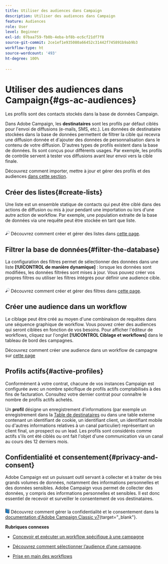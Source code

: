 ```yaml
---
title: Utiliser des audiences dans Campaign
description: Utiliser des audiences dans Campaign
feature: Audiences
role: User
level: Beginner
exl-id: 07baa759-fb0b-4eba-bf8b-ec6cf21df7f8
source-git-commit: 2ce1ef1e935080a66452c31442f745891b9ab9b3
workflow-type: ht
source-wordcount: '493'
ht-degree: 100%

---
```


# Utiliser des audiences dans Campaign{#gs-ac-audiences}

Les profils sont des contacts stockés dans la base de données Campaign.

Dans Adobe Campaign, les **destinataires** sont les profils par défaut ciblés pour l&#39;envoi de diffusions (e-mails, SMS, etc.). Les données de destinataire stockées dans la base de données permettent de filtrer la cible qui recevra une diffusion donnée et d&#39;ajouter des données de personnalisation dans le contenu de votre diffusion. D&#39;autres types de profils existent dans la base de données. Ils sont conçus pour différents usages. Par exemple, les profils de contrôle servent à tester vos diffusions avant leur envoi vers la cible finale.

Découvrez comment importer, mettre à jour et gérer des profils et des audiences [dans cette section](../audiences/gs-audiences.md).

## Créer des listes{#create-lists}

Une liste est un ensemble statique de contacts qui peut être ciblé dans des actions de diffusion ou mis à jour pendant une importation ou lors d&#39;une autre action de workflow. Par exemple, une population extraite de la base de données via une requête peut être stockée en tant que liste.

![](../assets/do-not-localize/glass.png) Découvrez comment créer et gérer des listes dans [cette page](../audiences/create-audiences.md).

## Filtrer la base de données{#filter-the-database}

La configuration des filtres permet de sélectionner des données dans une liste **[!UICONTROL de manière dynamique]** : lorsque les données sont modifiées, les données filtrées sont mises à jour. Vous pouvez créer vos propres filtres ou utiliser les filtres intégrés pour définir une audience cible.

![](../assets/do-not-localize/glass.png) Découvrez comment créer et gérer des filtres dans [cette page](../audiences/create-filters.md).

## Créer une audience dans un workflow

Le ciblage peut être créé au moyen d&#39;une combinaison de requêtes dans une séquence graphique de workflow. Vous pouvez créer des audiences qui seront ciblées en fonction de vos besoins. Pour afficher l&#39;éditeur de workflows, cliquez sur l&#39;onglet **[!UICONTROL Ciblage et workflows]** dans le tableau de bord des campagnes.

Découvrez comment créer une audience dans un workflow de campagne sur [cette page](https://experienceleague.adobe.com/docs/campaign/automation/campaign-orchestration/marketing-campaign-target.html?lang=fr)


## Profils actifs{#active-profiles}

Conformément à votre contrat, chacune de vos instances Campaign est configurée avec un nombre spécifique de profils actifs comptabilisés à des fins de facturation. Consultez votre dernier contrat pour connaître le nombre de profils actifs achetés.

Un **profil** désigne un enregistrement d&#39;informations (par exemple un enregistrement dans la [Table de destinataires](../dev/datamodel.md) ou dans une table externe contenant un identifiant de cookie, un identifiant client, un identifiant mobile ou d&#39;autres informations relatives à un canal particulier) représentant un client final, un prospect ou un lead. Les profils sont considérés comme actifs s&#39;ils ont été ciblés ou ont fait l&#39;objet d&#39;une communication via un canal au cours des 12 derniers mois.

<!--
You can monitor the number of active profiles used on your instances directly from Campaign Control Panel. 

![](../assets/do-not-localize/book.png) For more on this, refer to the [Control Panel documentation](https://docs.adobe.com/content/help/en/control-panel/using/performance-monitoring/active-profiles-monitoring.html).
-->

## Confidentialité et consentement{#privacy-and-consent}

Adobe Campaign est un puissant outil servant à collecter et à traiter de très grands volumes de données, notamment des informations personnelles et des données sensibles. Adobe Campaign vous permet de collecter des données, y compris des informations personnelles et sensibles. Il est donc essentiel de recevoir et surveiller le consentement de vos destinataires.

![](../assets/do-not-localize/book.png) Découvrez comment gérer la confidentialité et le consentement dans la [documentation d&#39;Adobe Campaign Classic v7](https://experienceleague.adobe.com/docs/campaign-classic/using/getting-started/privacy/privacy-and-recommendations.html?lang=fr){target=&quot;_blank&quot;}.

**Rubriques connexes** 

* [Concevoir et exécuter un workflow spécifique à une campagne](https://experienceleague.adobe.com/docs/campaign/automation/workflows/introduction/wf-type/campaign-workflows.html?lang=fr)

*  [Découvrez comment sélectionner l’audience d’une campagne](https://experienceleague.adobe.com/docs/campaign/automation/campaign-orchestration/marketing-campaign-target.html?lang=fr).

* [Prise en main des workflows](https://experienceleague.adobe.com/docs/campaign/automation/workflows/introduction/about-workflows.html?lang=fr)
